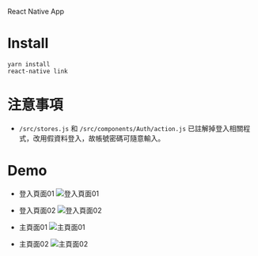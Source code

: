 React Native App

# Install
```
yarn install
react-native link
```

# 注意事項

* `/src/stores.js` 和 `/src/components/Auth/action.js` 已註解掉登入相關程式，改用假資料登入，故帳號密碼可隨意輸入。

# Demo

* 登入頁面01
![登入頁面01](https://raw.githubusercontent.com/fantasy9830/React-Native-Template/master/demo/images/login01.png "登入頁面01")

* 登入頁面02
![登入頁面02](https://raw.githubusercontent.com/fantasy9830/React-Native-Template/master/demo/images/login02.png "登入頁面02")

* 主頁面01
![主頁面01](https://raw.githubusercontent.com/fantasy9830/React-Native-Template/master/demo/images/main01.png "主頁面01")

* 主頁面02
![主頁面02](https://raw.githubusercontent.com/fantasy9830/React-Native-Template/master/demo/images/main02.png "主頁面02")